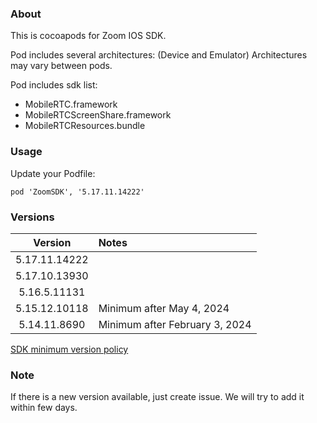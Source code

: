 ### About

This is cocoapods for Zoom IOS SDK. 

Pod includes several architectures:
(Device and Emulator)
Architectures may vary between pods.


Pod includes sdk list:
- MobileRTC.framework
- MobileRTCScreenShare.framework
- MobileRTCResources.bundle

### Usage
Update your Podfile:
```
pod 'ZoomSDK', '5.17.11.14222'
```


### Versions

|    Version    | Notes                                  | 
|:-------------:|:---------------------------------------|
| 5.17.11.14222 |                                        |
| 5.17.10.13930 |                                        |
| 5.16.5.11131  |                                        |
| 5.15.12.10118 | Minimum after May 4, 2024              |
| 5.14.11.8690  | Minimum after February 3, 2024         |

[SDK minimum version policy](https://developers.zoom.us/docs/video-sdk/minimum-version/)

### Note
 
If there is a new version available, just create issue. 
We will try to add it within few days.
